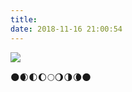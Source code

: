 ```yaml
---
title: 
date: 2018-11-16 21:00:54
---
```




<img src="https://github.com/daluozha/MyPostImage/blob/master/96cd4d1cgy1fxiggho4gij20u01hcwo4.jpg?raw=true">

🌑🌒🌓🌔🌕🌖🌗🌘🌑